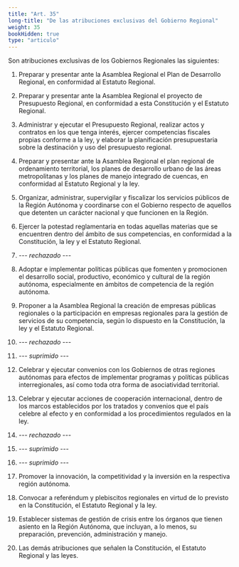 ```yaml
---
title: "Art. 35"
long-title: "De las atribuciones exclusivas del Gobierno Regional"
weight: 35
bookHidden: true
type: "articulo"
---
```

Son atribuciones exclusivas de los Gobiernos Regionales las siguientes:
 
1. Preparar y presentar ante la Asamblea Regional el Plan de Desarrollo Regional, en conformidad al Estatuto Regional.
 
2. Preparar y presentar ante la Asamblea Regional el proyecto de Presupuesto Regional, en conformidad a esta Constitución y el Estatuto Regional.

3. Administrar y ejecutar el Presupuesto Regional, realizar actos y contratos en los que tenga interés, ejercer competencias fiscales propias conforme a la ley, y elaborar la planificación presupuestaria sobre la destinación y uso del presupuesto regional.

4. Preparar y presentar ante la Asamblea Regional el plan regional de ordenamiento territorial, los planes de desarrollo urbano de las áreas metropolitanas y los planes de manejo integrado de cuencas, en conformidad al Estatuto Regional y la ley.

5. Organizar, administrar, supervigilar y fiscalizar los servicios públicos de la Región Autónoma y coordinarse con el Gobierno respecto de aquellos que detenten un carácter nacional y que funcionen en la Región.

6. Ejercer la potestad reglamentaria en todas aquellas materias que se encuentren dentro del ámbito de sus competencias, en conformidad a la Constitución, la ley y el Estatuto Regional.

7. *--- rechazado ---*

8. Adoptar e implementar políticas públicas que fomenten y promocionen el desarrollo social, productivo, económico y cultural de la región autónoma, especialmente en ámbitos de competencia de la región autónoma.
 
9. Proponer a la Asamblea Regional la creación de empresas públicas regionales o la participación en empresas regionales para la gestión de servicios de su competencia, según lo dispuesto en la Constitución, la ley y el Estatuto Regional.

10. *--- rechazado ---*

11. *--- suprimido ---*

12. Celebrar y ejecutar convenios con los Gobiernos de otras regiones autónomas para efectos de implementar programas y políticas públicas interregionales, así como toda otra forma de asociatividad territorial.

13. Celebrar y ejecutar acciones de cooperación internacional, dentro de los marcos establecidos por los tratados y convenios que el país celebre al efecto y en conformidad a los procedimientos regulados en la ley.

14. *--- rechazado ---*

15. *--- suprimido ---*

16. *--- suprimido ---*

17. Promover la innovación, la competitividad y la inversión en la respectiva región autónoma.

18. Convocar a referéndum y plebiscitos regionales en virtud de lo previsto en la Constitución, el Estatuto Regional y la ley.

19. Establecer sistemas de gestión de crisis entre los órganos que tienen asiento en la Región Autónoma, que incluyan, a lo menos, su preparación, prevención, administración y manejo.

20. Las demás atribuciones que señalen la Constitución, el Estatuto Regional y las leyes.